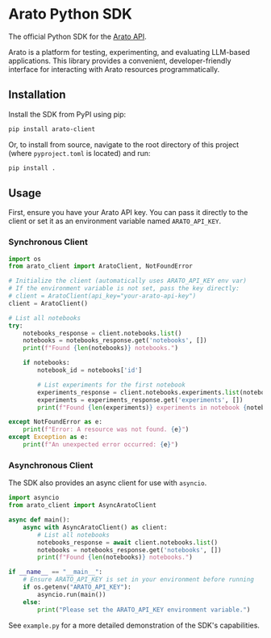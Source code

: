 # Arato Python SDK

The official Python SDK for the [Arato API](https://arato.ai/).

Arato is a platform for testing, experimenting, and evaluating LLM-based applications. This library provides a convenient, developer-friendly interface for interacting with Arato resources programmatically.

## Installation

Install the SDK from PyPI using pip:

```bash
pip install arato-client
```

Or, to install from source, navigate to the root directory of this project (where `pyproject.toml` is located) and run:

```bash
pip install .
```

## Usage

First, ensure you have your Arato API key. You can pass it directly to the client or set it as an environment variable named `ARATO_API_KEY`.

### Synchronous Client

```python
import os
from arato_client import AratoClient, NotFoundError

# Initialize the client (automatically uses ARATO_API_KEY env var)
# If the environment variable is not set, pass the key directly:
# client = AratoClient(api_key="your-arato-api-key")
client = AratoClient()

# List all notebooks
try:
    notebooks_response = client.notebooks.list()
    notebooks = notebooks_response.get('notebooks', [])
    print(f"Found {len(notebooks)} notebooks.")

    if notebooks:
        notebook_id = notebooks['id']

        # List experiments for the first notebook
        experiments_response = client.notebooks.experiments.list(notebook_id=notebook_id)
        experiments = experiments_response.get('experiments', [])
        print(f"Found {len(experiments)} experiments in notebook {notebook_id}.")

except NotFoundError as e:
    print(f"Error: A resource was not found. {e}")
except Exception as e:
    print(f"An unexpected error occurred: {e}")
```

### Asynchronous Client

The SDK also provides an async client for use with `asyncio`.

```python
import asyncio
from arato_client import AsyncAratoClient

async def main():
    async with AsyncAratoClient() as client:
        # List all notebooks
        notebooks_response = await client.notebooks.list()
        notebooks = notebooks_response.get('notebooks', [])
        print(f"Found {len(notebooks)} notebooks.")

if __name__ == "__main__":
    # Ensure ARATO_API_KEY is set in your environment before running
    if os.getenv("ARATO_API_KEY"):
        asyncio.run(main())
    else:
        print("Please set the ARATO_API_KEY environment variable.")
```

See `example.py` for a more detailed demonstration of the SDK's capabilities.